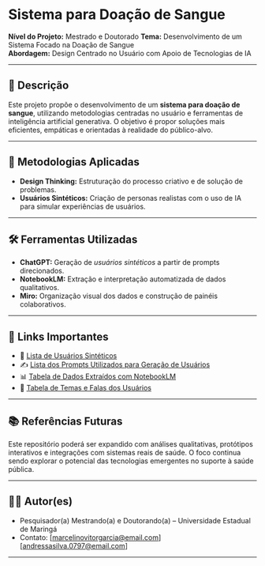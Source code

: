# Sistema para Doação de Sangue

**Nível do Projeto:** Mestrado  e Doutorado
**Tema:** Desenvolvimento de um Sistema Focado na Doação de Sangue  
**Abordagem:** Design Centrado no Usuário com Apoio de Tecnologias de IA

---

## 📌 Descrição

Este projeto propõe o desenvolvimento de um **sistema para doação de sangue**, utilizando metodologias centradas no usuário e ferramentas de inteligência artificial generativa. O objetivo é propor soluções mais eficientes, empáticas e orientadas à realidade do público-alvo.

---

## 🧠 Metodologias Aplicadas

- **Design Thinking:** Estruturação do processo criativo e de solução de problemas.
- **Usuários Sintéticos:** Criação de personas realistas com o uso de IA para simular experiências de usuários.

---

## 🛠️ Ferramentas Utilizadas

- **ChatGPT:** Geração de *usuários sintéticos* a partir de prompts direcionados.  
- **NotebookLM:** Extração e interpretação automatizada de dados qualitativos.  
- **Miro:** Organização visual dos dados e construção de painéis colaborativos.

---

## 🔗 Links Importantes

- 📄 [Lista de Usuários Sintéticos](#)  
- ✍️ [Lista dos Prompts Utilizados para Geração de Usuários](#)  
- 📊 [Tabela de Dados Extraídos com NotebookLM](#)  
- 💬 [Tabela de Temas e Falas dos Usuários](#)  

---

## 📚 Referências Futuras

Este repositório poderá ser expandido com análises qualitativas, protótipos interativos e integrações com sistemas reais de saúde. O foco continua sendo explorar o potencial das tecnologias emergentes no suporte à saúde pública.

---

## 👩‍🔬 Autor(es)

- Pesquisador(a) Mestrando(a) e Doutorando(a) – Universidade Estadual de Maringá 
- Contato: [marcelinovitorgarcia@email.com]  [andressasilva.0797@email.com]  

---

